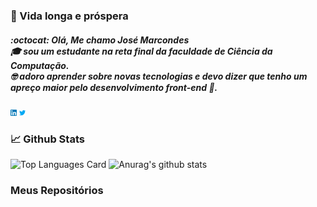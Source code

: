 ### 🖖 Vida longa e próspera

##### :octocat: Olá, Me chamo José Marcondes <br/> 🎓 sou um estudante na reta final da faculdade de Ciência da Computação.<br/>🤓 adoro aprender sobre novas tecnologias e devo dizer que tenho um apreço maior pelo desenvolvimento front-end 🎨.

[<img src="https://raw.githubusercontent.com/Jmarcondes/Jmarcondes/master/linkedin.png" width="2%">](https://www.linkedin.com/in/jmarcondesjr/)
[<img src="https://raw.githubusercontent.com/Jmarcondes/Jmarcondes/master/twitter.png" width="2%">](https://twitter.com/_jmarcondes)

### 📈 Github Stats
![Top Languages Card](https://github-readme-stats.vercel.app/api/top-langs/?username=jmarcondes&layout=compact&theme=dracula)
![Anurag's github stats](https://github-readme-stats.vercel.app/api?username=jmarcondes&theme=dracula&show_icons=true)

### Meus Repositórios
<!--[![Repo name](https://github-readme-stats.vercel.app/api/pin/?username=jmarcondes&repo=salesforceFacilities&show_owner=true)](https://github.com/jmarcondes/salesforceFacilities)-->


<!--
**Jmarcondes/Jmarcondes** is a ✨ _special_ ✨ repository because its `README.md` (this file) appears on your GitHub profile.

Here are some ideas to get you started:

- 🔭 I’m currently working on ...
- 🌱 I’m currently learning ...
- 👯 I’m looking to collaborate on ...
- 🤔 I’m looking for help with ...
- 💬 Ask me about ...
- 📫 How to reach me: ...
- 😄 Pronouns: ...
- ⚡ Fun fact: ...
-->

